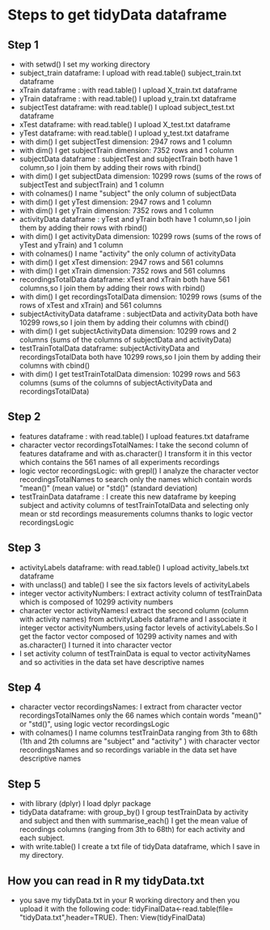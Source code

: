 #  Steps to get tidyData dataframe

## Step 1
   
 * with setwd() I set my working directory
 * subject_train dataframe: I upload with read.table() subject_train.txt dataframe 
 * xTrain dataframe   : with read.table() I upload X_train.txt dataframe 
 * yTrain dataframe : with read.table() I upload y_train.txt dataframe 
 * subjectTest dataframe: with read.table() I upload subject_test.txt dataframe 
 * xTest dataframe: with read.table() I upload X_test.txt dataframe
 * yTest dataframe: with read.table() I upload y_test.txt dataframe 
 * with dim() I get  subjectTest dimension: 2947 rows and 1 column
 * with dim() I get  subjectTrain dimension: 7352 rows and 1 column
 * subjectData dataframe : subjectTest and subjectTrain both have 1 column,so I join them by adding their rows with rbind()
 * with dim() I get subjectData dimension: 10299 rows (sums of the rows of  subjectTest and subjectTrain) and 1 column
 * with colnames() I name "subject" the  only column of subjectData
 * with dim() I get  yTest dimension: 2947 rows and 1 column
 * with dim() I get  yTrain dimension: 7352 rows and 1 column
 * activityData dataframe : yTest and yTrain both have 1 column,so I join them by adding their rows with rbind()
 * with dim() I get activityData dimension: 10299 rows (sums of the rows of  yTest and yTrain) and 1 column
 * with colnames() I name "activity" the  only column of activityData
 * with dim() I get  xTest dimension: 2947 rows and 561 columns
 * with dim() I get  xTrain dimension: 7352 rows and 561 columns
 * recordingsTotalData dataframe: xTest and xTrain both have 561 columns,so I join them by adding their rows with rbind()
 * with dim() I get recordingsTotalData dimension: 10299 rows (sums of the rows of  xTest and xTrain) and 561 columns
 * subjectActivityData dataframe : subjectData and activityData both have 10299 rows,so I join them by adding their columns with cbind()
 * with dim() I get subjectActivityData dimension: 10299 rows and 2 columns (sums of the columns of subjectData and activityData)
 * testTrainTotalData dataframe: subjectActivityData and recordingsTotalData both have 10299 rows,so I join them by adding their columns with cbind()
 * with dim() I get testTrainTotalData dimension: 10299 rows and 563 columns (sums of the columns of  subjectActivityData and recordingsTotalData)
 
 ## Step 2
 
 * features dataframe : with read.table() I upload features.txt dataframe 
 * character vector recordingsTotalNames: I take the second column of features dataframe and with as.character() I transform it in this vector which contains the 561 names of all experiments recordings
 * logic vector recordingsLogic: with grepl() I analyze the character vector recordingsTotalNames to search only the names which contain words "mean()" (mean value) or "std()" (standard deviation)
 * testTrainData dataframe : I create this new dataframe by keeping subject and  activity columns of testTrainTotalData and selecting only mean or std recordings measurements columns thanks to logic vector recordingsLogic
 
 ## Step 3
 
 * activityLabels dataframe: with read.table() I upload activity_labels.txt dataframe
 * with unclass() and table() I see the six factors levels of activityLabels
 * integer vector activityNumbers: I extract activity column of testTrainData which is composed of 10299 activity numbers
 * character vector activityNames:I extract the second column (column with activity names) from activityLabels dataframe and I associate it integer vector activityNumbers,using factor levels of activityLabels.So I get the factor vector composed of 10299 activity names and with as.character() I turned it into character vector  
 * I set activity column of testTrainData is equal to vector activityNames and so activities in the data set have descriptive names
 
  ## Step 4
   
 * character vector recordingsNames: I extract from character vector recordingsTotalNames only the 66 names which contain words "mean()" or "std()", using logic vector recordingsLogic
 * with colnames() I name columns testTrainData ranging from 3th to 68th (1th and 2th columns are "subject" and "activity" ) with character vector recordingsNames and so recordings variable in the data set have descriptive names
 
 ##  Step 5
 
 * with library (dplyr) I load dplyr package
 * tidyData dataframe: with group_by() I group testTrainData by activity and subject and then with summarise_each() I get the mean value of recordings columns (ranging from 3th to 68th) for each activity and each subject.
 * with write.table() I create a txt file of tidyData dataframe, which I save in my directory. 
 
 ## How you can read in R my tidyData.txt
 
 * you save my tidyData.txt in your R working directory and then you upload it with the following code: tidyFinalData<-read.table(file= "tidyData.txt",header=TRUE). Then: View(tidyFinalData)
 
 
 
